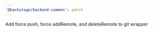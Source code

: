 ```yaml
---
'@backstage/backend-common': patch
---
```


Add force push, force addRemote, and deleteRemote to git wrapper
